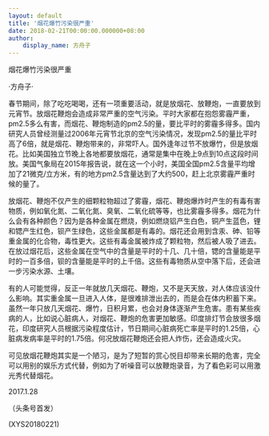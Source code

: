 ```yaml
---
layout: default
title: '烟花爆竹污染很严重'
date: 2018-02-21T00:00:00.000000+08:00
author:
    display_name: 方舟子
---
```


烟花爆竹污染很严重

·方舟子·

春节期间，除了吃吃喝喝，还有一项重要活动，就是放烟花、放鞭炮，一直要放到元宵节。放烟花鞭炮会造成非常严重的空气污染。平时大家都在抱怨雾霾严重，pm2.5多么有害，而烟花、鞭炮制造的pm2.5的量，要比平时的雾霾多得多。国内研究人员曾经测量过2006年元宵节北京的空气污染情况，发现pm2.5的量比平时高了6倍，就是烟花、鞭炮带来的，非常吓人。国外逢年过节不放爆竹，但是放烟花。比如美国独立节晚上各地都要放烟花，通常是集中在晚上9点到10点这段时间放。美国气象局在2015年报告说，就在这一个小时，美国全国pm2.5含量平均增加了21微克/立方米，有的地方pm2.5含量达到了大约500，赶上北京雾霾严重时候的量了。

放烟花、鞭炮不仅产生的细颗粒物超过了雾霾，烟花、鞭炮爆炸时产生的有毒有害物质，例如氧化氮、二氧化氮、臭氧、二氧化硫等等，也比雾霾多得多。烟花为什么会有各种颜色？因为是各种金属在燃烧，例如燃烧铝产生白色，铜产生蓝色，锂和锶产生红色，钡产生绿色，这些金属都是有毒的。烟花还会用到含汞、砷、铅等重金属的化合物，毒性更大。这些有毒金属被炸成了颗粒物，然后被人吸了进去。在放过烟花后，这些金属在空气中的含量是平时的十几、几十倍，锶的含量能是平时的一百多倍，钡的含量能是平时的上千倍。这些有毒物质从空中落下后，还会进一步污染水源、土壤。

有的人可能觉得，反正一年就放几天烟花、鞭炮，又不是天天放，对人体应该没什么影响。其实重金属一旦进入人体，是很难排泄出去的，而是会在体内积蓄下来。虽然一年只放几天烟花、爆竹，日积月累，也会对身体逐渐产生危害。患有某些疾病的人，比如说心脏病人，对烟花、鞭炮的危害更加敏感。印度排灯节会放很多烟花，印度研究人员根据污染程度估计，节日期间心脏病死亡率是平时的1.25倍，心脏病发病率是平时的1.75倍。何况放烟花鞭炮还会把人炸伤，还会造成火灾。

可见放烟花鞭炮其实是一个陋习，是为了短暂的赏心悦目却带来长期的危害，完全可以用别的娱乐方式代替，例如为了听噪音可以放鞭炮录音，为了看色彩可以用激光秀代替烟花。

2017.1.28

（头条号首发）

(XYS20180221)

